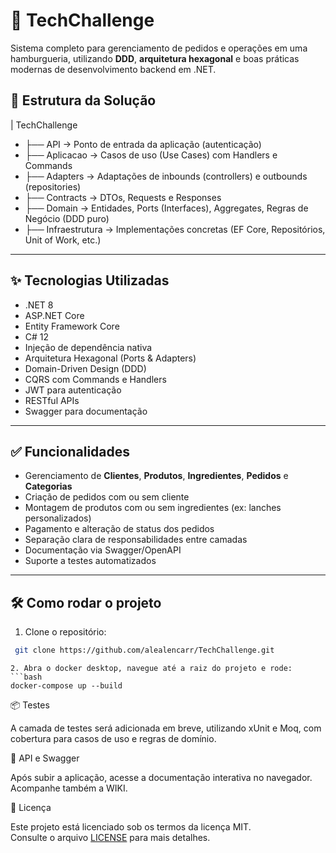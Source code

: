 # 🚀 TechChallenge

Sistema completo para gerenciamento de pedidos e operações em uma hamburgueria, utilizando **DDD**, **arquitetura hexagonal** e boas práticas modernas de desenvolvimento backend em .NET.
 
## 🧱 Estrutura da Solução

| TechChallenge
- ├── API             → Ponto de entrada da aplicação (autenticação)
- ├── Aplicacao       → Casos de uso (Use Cases) com Handlers e Commands
- ├── Adapters        → Adaptações de inbounds (controllers) e outbounds (repositories)
- ├── Contracts       → DTOs, Requests e Responses
- ├── Domain          → Entidades, Ports (Interfaces), Aggregates, Regras de Negócio (DDD puro)
- ├── Infraestrutura  → Implementações concretas (EF Core, Repositórios, Unit of Work, etc.)


---

## ✨ Tecnologias Utilizadas

- .NET 8
- ASP.NET Core
- Entity Framework Core
- C# 12
- Injeção de dependência nativa
- Arquitetura Hexagonal (Ports & Adapters)
- Domain-Driven Design (DDD)
- CQRS com Commands e Handlers
- JWT para autenticação
- RESTful APIs
- Swagger para documentação

---

## ✅ Funcionalidades

- Gerenciamento de **Clientes**, **Produtos**, **Ingredientes**, **Pedidos** e **Categorias**
- Criação de pedidos com ou sem cliente
- Montagem de produtos com ou sem ingredientes (ex: lanches personalizados)
- Pagamento e alteração de status dos pedidos
- Separação clara de responsabilidades entre camadas
- Documentação via Swagger/OpenAPI
- Suporte a testes automatizados 

---

## 🛠️ Como rodar o projeto

1. Clone o repositório:
  ```bash
   git clone https://github.com/alealencarr/TechChallenge.git
   ```
   ```
2. Abra o docker desktop, navegue até a raiz do projeto e rode:
  ```bash
  docker-compose up --build
   ```
📦 Testes

A camada de testes será adicionada em breve, utilizando xUnit e Moq, com cobertura para casos de uso e regras de domínio.

🧪 API e Swagger

Após subir a aplicação, acesse a documentação interativa no navegador. Acompanhe também a WIKI.

📄 Licença

Este projeto está licenciado sob os termos da licença MIT.  
Consulte o arquivo [LICENSE](./LICENSE) para mais detalhes.

